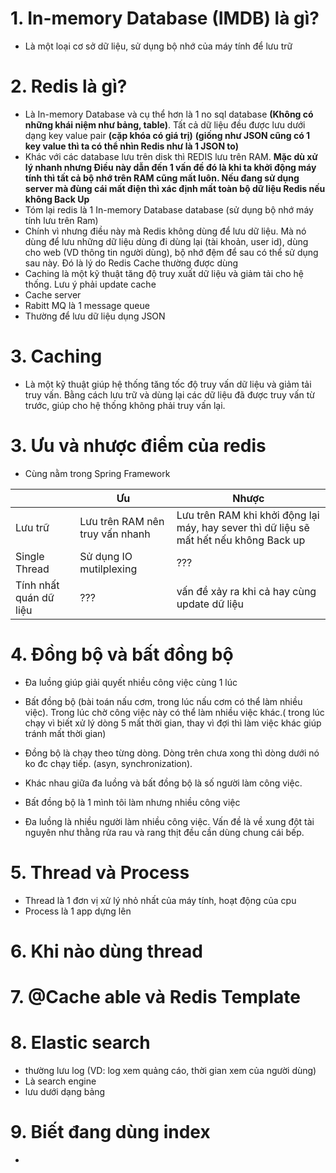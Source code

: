 # 1. In-memory Database (IMDB) là gì?
- Là một loại cơ sở dữ liệu, sử dụng bộ nhớ của máy tính để lưu trữ

# 2. Redis là gì?
- Là In-memory Database và cụ thể hơn là 1 no sql database **(Không có những khái niệm như bảng, table)**. Tất cả dữ liệu đều được lưu dưới dạng key value pair **(cặp khóa có giá trị)** **(giống như JSON cũng có 1 key value thì ta có thể nhìn Redis như là 1 JSON to)**
- Khác với các database lưu trên disk thì REDIS lưu trên RAM. **Mặc dù xử lý nhanh nhưng Điều này dẫn đến 1 vấn đề đó là khi ta khởi động máy tính thì tất cả bộ nhớ trên RAM cũng mất luôn. Nếu đang sử dụng server mà đùng cái mất điện thì xác định mất toàn bộ dữ liệu Redis nếu không Back Up**
- Tóm lại redis là 1 In-memory Database database (sử dụng bộ nhớ máy tính lưu trên Ram)
- Chính vì nhưng điều này mà Redis không dùng để lưu dữ liệu. Mà nó dùng để lưu những dữ liệu dùng đi dùng lại (tài khoản, user id), dùng cho web (VD thông tin người dùng), bộ nhớ đệm để sau có thể sử dụng sau này. Đó là lý do Redis Cache thường được dùng
- Caching là một kỹ thuật tăng độ truy xuất dữ liệu và giảm tải cho hệ thống. Lưu ý phải update cache
- Cache server
- Rabitt MQ là 1 message queue
- Thường để lưu dữ liệu dụng JSON

# 3. Caching
- Là một kỹ thuật giúp hệ thống tăng tốc độ truy vấn dữ liệu và giảm tải truy vấn. Bằng cách lưu trữ và dùng lại các dữ liệu đã được truy vấn từ trước, giúp cho hệ thống không phải truy vấn lại.

# 3. Ưu và nhược điểm của redis
- Cùng nằm trong Spring Framework

|  | Ưu | Nhược |
|---|---|---|
| Lưu trữ | Lưu trên RAM nên truy vấn nhanh | Lưu trên RAM khi khởi động lại máy, hay sever thì dữ liệu sẽ mất hết nếu không Back up |
| Single Thread | Sử dụng IO mutilplexing | ??? |
| Tính nhất quán dữ liệu | ??? | vấn đề xảy ra khi cả hay cùng update dữ liệu |

# 4. Đồng bộ và bất đồng bộ
- Đa luồng giúp giải quyết nhiều công việc cùng 1 lúc
- Bất đồng bộ (bài toán nấu cơm, trong lúc nấu cơm có thể làm nhiều việc). Trong lúc chờ công việc này có thể làm nhiều việc khác.( trong lúc chạy vì biết xử lý dòng 5 mất thời gian, thay vì đợi thì làm việc khác giúp tránh mất thời gian)

- Đồng bộ là chạy theo từng dòng. Dòng trên chưa xong thì dòng dưới nó ko đc chạy tiếp. (asyn, synchronization).

- Khác nhau giữa đa luồng và bất đồng bộ là số người làm công việc. 
- Bất đồng bộ là 1 mình tôi làm nhưng nhiều công việc

- Đa luồng là nhiều người làm nhiều công việc. Vấn đề là về xung đột tài nguyên như thằng rửa rau và rang thịt đều cần dùng chung cái bếp.

# 5. Thread và Process
- Thread là 1 đơn vị xử lý nhỏ nhất của máy tính, hoạt động của cpu
- Process là 1 app dựng lên

# 6. Khi nào dùng thread


# 7. @Cache able và Redis Template

# 8. Elastic search
- thường lưu log (VD: log xem quảng cáo, thời gian xem của người dùng)
- Là search engine
- lưu dưới dạng bảng

# 9. Biết đang dùng index
- 
